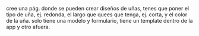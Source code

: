 cree una pág. donde se pueden crear diseños de uñas, tenes que poner el tipo de uña, ej. redonda, el largo que quees que tenga, ej. corta, y el color de la uña.
solo tiene una modelo y formulario, tiene un template dentro de la app y otro afuera.